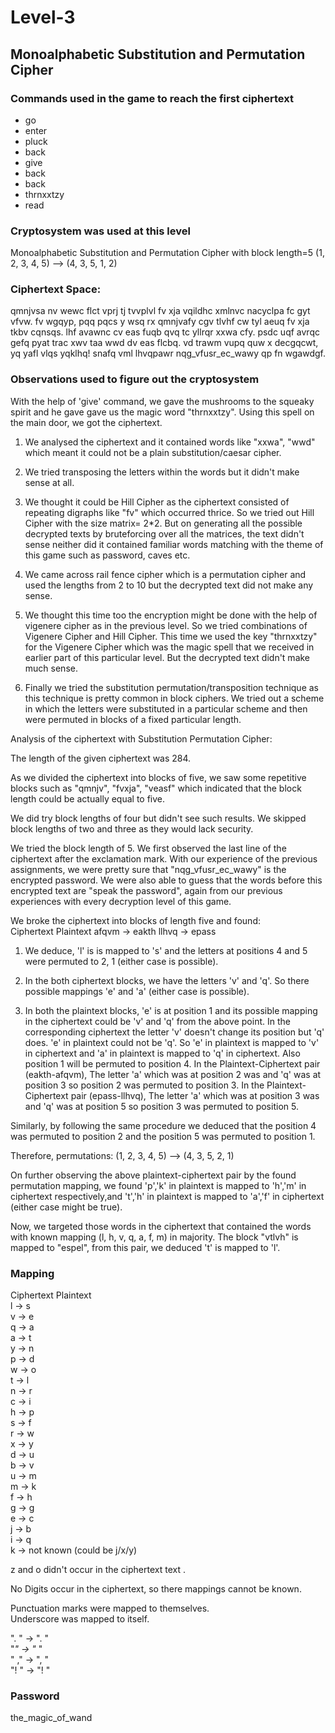 
# Level-3
## Monoalphabetic Substitution and Permutation Cipher 
### Commands used in the game to reach the first ciphertext
+  go
+   enter
+   pluck
+   back
+   give
+   back
+   back
+   thrnxxtzy
+   read


### Cryptosystem was used at this level
Monoalphabetic Substitution and Permutation Cipher with block length=5
(1, 2, 3, 4, 5) --> (4, 3, 5, 1, 2)

### Ciphertext Space:
qmnjvsa nv wewc flct vprj tj tvvplvl fv xja vqildhc
	xmlnvc nacyclpa fc gyt vfvw. fv wgqyp, pqq pqcs y wsq
	rx qmnjvafy cgv tlvhf cw tyl aeuq fv xja tkbv cqnsqs. 
	lhf avawnc cv eas fuqb qvq tc yllrqr xxwa cfy. psdc uqf
	avrqc gefq pyat trac xwv taa wwd dv eas flcbq. vd trawm
	vupq quw x decgqcwt, yq yafl vlqs yqklhq! snafq vml
	lhvqpawr nqg_vfusr_ec_wawy qp fn wgawdgf.




### Observations used to figure out the cryptosystem
 With the help of 'give' command, we gave the mushrooms to the squeaky spirit and he gave gave us the magic word "thrnxxtzy". Using this spell on the main door, we got the ciphertext.

1) We analysed the ciphertext and it contained words like "xxwa", "wwd" which meant it could not be a plain substitution/caesar cipher.

2) We tried transposing the letters within the words but it didn't make sense at all.

3) We thought it could be Hill Cipher as the ciphertext consisted of repeating digraphs like "fv" which occurred thrice. So we tried out Hill Cipher with the size matrix= 2*2. But on generating all the possible decrypted texts by bruteforcing over all the matrices, the text didn't sense neither did it contained familiar words matching with the theme of this game such as password, caves etc.

4) We came across rail fence cipher which is a permutation cipher and used the lengths from 2 to 10 but the decrypted text did not make any sense.

5) We thought this time too the encryption might be done with the help of vigenere cipher as in the previous level. So we tried combinations of Vigenere Cipher and Hill Cipher. This time we used the key "thrnxxtzy" for the Vigenere Cipher which was the magic spell that we received in earlier part of this particular level. But the decrypted text didn't make much sense.

6) Finally we tried the substitution permutation/transposition technique as this technique is pretty common in block ciphers. We tried out a scheme in which the letters were substituted in a particular scheme and then were permuted in blocks of a fixed particular length. 

Analysis of the ciphertext with Substitution Permutation Cipher:

The length of the given ciphertext was 284.

As we divided the ciphertext into blocks of five, we saw some repetitive blocks such as "qmnjv", "fvxja", "veasf" which indicated that the block length could be actually equal to five.

We did try block lengths of four but didn't see such results. We skipped block lengths of two and three as they would lack security.

We tried the block length of 5. We first observed the last line of the ciphertext after the exclamation mark. With our experience of the previous assignments, we were pretty sure that "nqg_vfusr_ec_wawy" is the encrypted password. We were also able to guess that the words before this encrypted text are "speak the password", again from our previous experiences with every decryption level of this game. 

We broke the ciphertext into blocks of length five and found:   
Ciphertext            Plaintext
afqvm           ->     eakth
llhvq             ->      epass

1) We deduce, 'l' is is mapped to 's'  and the letters at positions 4 and 5 were permuted to 2, 1 (either case is possible). 

2) In the both ciphertext blocks, we have the letters 'v' and 'q'. So there possible mappings 'e' and 'a' (either case is possible). 

3) In both the plaintext blocks, 'e' is at position 1 and its possible mapping in the ciphertext could be 'v' and 'q' from the above point. In the corresponding ciphertext  the letter 'v' doesn't change its position but 'q' does. 'e' in plaintext could not be 'q'. So 'e' in plaintext is mapped to 'v' in ciphertext and 'a' in plaintext is mapped to 'q' in ciphertext. Also position 1 will be permuted to position 4. In the Plaintext-Ciphertext pair (eakth-afqvm), The letter 'a' which was at position 2 was and 'q' was at position 3 so position 2 was permuted to position 3. In the Plaintext-Ciphertext pair (epass-llhvq), The letter 'a' which was at position 3 was and 'q' was at position 5 so position 3 was permuted to position 5.

Similarly, by following the same procedure we deduced that the position 4 was permuted to position 2 and the position 5 was permuted to position 1.

Therefore, permutations:  (1, 2, 3, 4, 5) --> (4, 3, 5, 2, 1)

On further observing the above plaintext-ciphertext pair by the found permutation mapping, we found 'p','k' in plaintext is mapped to 'h','m' in ciphertext respectively,and 't','h' in plaintext is mapped to 'a','f' in ciphertext (either case might be true).

Now, we targeted those words in the ciphertext that contained the words with known mapping (l, h, v, q, a, f, m) in majority. The block "vtlvh" is mapped to "espel", from this pair, we deduced 't' is mapped to 'l'.


### Mapping

Ciphertext             Plaintext <br>
       l             ->             s<br>
       v            ->            e  <br>
      q              ->           a  <br>
       a            ->            t   <br>
        y           ->           n  <br>
        p            ->           d <br>
        w           ->           o  <br>
        t             ->            l <br>
        n            ->            r <br>
       c              ->            i<br>
      h               ->           p <br>
       s              ->            f <br>
       r              ->           w <br>
       x              ->           y  <br>
       d              ->          u   <br>
       b              ->          v   <br>
      u               ->          m   <br>
       m             ->           k  <br>
         f            ->             h<br>
       g              ->           g  <br>
       e              ->           c   <br>
       j              ->            b<br>
        i             ->           q<br>
       k              ->          not known (could be j/x/y) <br>
         
z and o didn't occur in the ciphertext text .<br>

No Digits occur in the ciphertext, so there mappings cannot be known.<br>

Punctuation marks were mapped to themselves.<br>
Underscore was mapped to itself.<br>

   ". "      ->     ". "<br>
   "_"      ->     "_  "<br>
   " ,"      ->     ",  "<br>
   "! "      ->     "! "<br>
 



### Password
the_magic_of_wand

